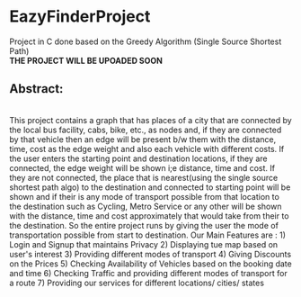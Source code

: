 # EazyFinderProject
Project in C done based on the Greedy Algorithm (Single Source Shortest Path) <br>
<strong>THE PROJECT WILL BE UPOADED SOON</strong>

<h2>Abstract:</h2><br>
This project contains a graph that has places of a city that are connected by the local bus facility, cabs, bike, etc., as nodes and, if they are connected by that vehicle then an
edge will be present b/w them with the distance, time, cost as the edge weight and also each vehicle with different costs. If the user enters the starting point and destination
locations, if they are connected, the edge weight will be shown i;e distance, time and cost. If they are not connected, the place that is nearest(using the single source shortest
path algo) to the destination and connected to starting point will be shown and if their is any mode of transport possible from that location to the destination such as Cycling,
Metro Service or any other will be shown with the distance, time and cost approximately that would take from their to the destination. So the entire project runs by giving the
user the mode of transportation possible from start to destination.
Our Main Features are :
1) Login and Signup that maintains Privacy
2) Displaying tue map based on user's interest
3) Providing different modes of transport
4) Giving Discounts on the Prices
5) Checking Availability of Vehicles based on the booking date and time
6) Checking Traffic and providing different modes of transport for a route
7) Providing our services for different locations/ cities/ states
